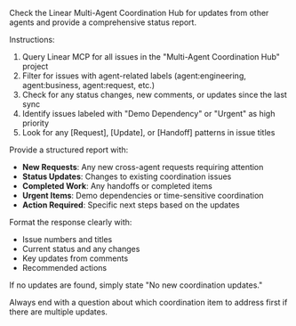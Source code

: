 Check the Linear Multi-Agent Coordination Hub for updates from other agents and provide a comprehensive status report.

Instructions:
1. Query Linear MCP for all issues in the "Multi-Agent Coordination Hub" project
2. Filter for issues with agent-related labels (agent:engineering, agent:business, agent:request, etc.)
3. Check for any status changes, new comments, or updates since the last sync
4. Identify issues labeled with "Demo Dependency" or "Urgent" as high priority
5. Look for any [Request], [Update], or [Handoff] patterns in issue titles

Provide a structured report with:
- **New Requests**: Any new cross-agent requests requiring attention
- **Status Updates**: Changes to existing coordination issues
- **Completed Work**: Any handoffs or completed items
- **Urgent Items**: Demo dependencies or time-sensitive coordination
- **Action Required**: Specific next steps based on the updates

Format the response clearly with:
- Issue numbers and titles
- Current status and any changes
- Key updates from comments
- Recommended actions

If no updates are found, simply state "No new coordination updates."

Always end with a question about which coordination item to address first if there are multiple updates.